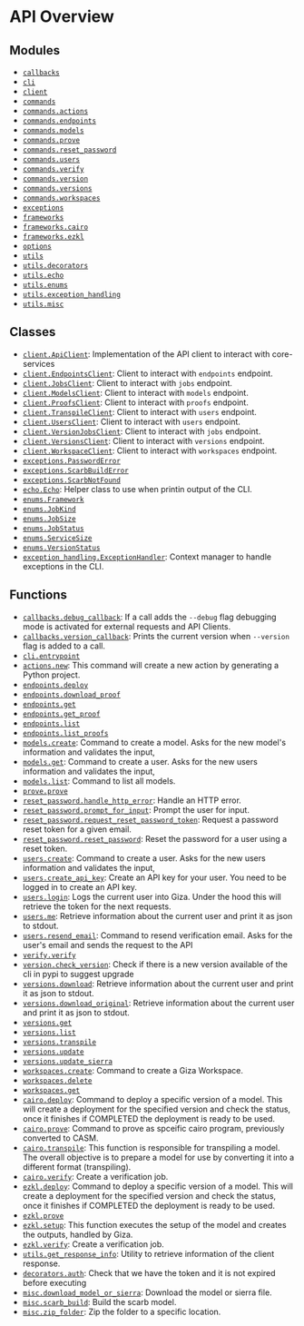 <!-- markdownlint-disable -->

# API Overview

## Modules

- [`callbacks`](./callbacks.md#module-callbacks)
- [`cli`](./cli.md#module-cli)
- [`client`](./client.md#module-client)
- [`commands`](./commands.md#module-commands)
- [`commands.actions`](./commands.actions.md#module-commandsactions)
- [`commands.endpoints`](./commands.endpoints.md#module-commandsendpoints)
- [`commands.models`](./commands.models.md#module-commandsmodels)
- [`commands.prove`](./commands.prove.md#module-commandsprove)
- [`commands.reset_password`](./commands.reset_password.md#module-commandsreset_password)
- [`commands.users`](./commands.users.md#module-commandsusers)
- [`commands.verify`](./commands.verify.md#module-commandsverify)
- [`commands.version`](./commands.version.md#module-commandsversion)
- [`commands.versions`](./commands.versions.md#module-commandsversions)
- [`commands.workspaces`](./commands.workspaces.md#module-commandsworkspaces)
- [`exceptions`](./exceptions.md#module-exceptions)
- [`frameworks`](./frameworks.md#module-frameworks)
- [`frameworks.cairo`](./frameworks.cairo.md#module-frameworkscairo)
- [`frameworks.ezkl`](./frameworks.ezkl.md#module-frameworksezkl)
- [`options`](./options.md#module-options)
- [`utils`](./utils.md#module-utils)
- [`utils.decorators`](./utils.decorators.md#module-utilsdecorators)
- [`utils.echo`](./utils.echo.md#module-utilsecho)
- [`utils.enums`](./utils.enums.md#module-utilsenums)
- [`utils.exception_handling`](./utils.exception_handling.md#module-utilsexception_handling)
- [`utils.misc`](./utils.misc.md#module-utilsmisc)

## Classes

- [`client.ApiClient`](./client.md#class-apiclient): Implementation of the API client to interact with core-services
- [`client.EndpointsClient`](./client.md#class-endpointsclient): Client to interact with `endpoints` endpoint.
- [`client.JobsClient`](./client.md#class-jobsclient): Client to interact with `jobs` endpoint.
- [`client.ModelsClient`](./client.md#class-modelsclient): Client to interact with `models` endpoint.
- [`client.ProofsClient`](./client.md#class-proofsclient): Client to interact with `proofs` endpoint.
- [`client.TranspileClient`](./client.md#class-transpileclient): Client to interact with `users` endpoint.
- [`client.UsersClient`](./client.md#class-usersclient): Client to interact with `users` endpoint.
- [`client.VersionJobsClient`](./client.md#class-versionjobsclient): Client to interact with `jobs` endpoint.
- [`client.VersionsClient`](./client.md#class-versionsclient): Client to interact with `versions` endpoint.
- [`client.WorkspaceClient`](./client.md#class-workspaceclient): Client to interact with `workspaces` endpoint.
- [`exceptions.PasswordError`](./exceptions.md#class-passworderror)
- [`exceptions.ScarbBuildError`](./exceptions.md#class-scarbbuilderror)
- [`exceptions.ScarbNotFound`](./exceptions.md#class-scarbnotfound)
- [`echo.Echo`](./utils.echo.md#class-echo): Helper class to use when printin output of the CLI.
- [`enums.Framework`](./utils.enums.md#class-framework)
- [`enums.JobKind`](./utils.enums.md#class-jobkind)
- [`enums.JobSize`](./utils.enums.md#class-jobsize)
- [`enums.JobStatus`](./utils.enums.md#class-jobstatus)
- [`enums.ServiceSize`](./utils.enums.md#class-servicesize)
- [`enums.VersionStatus`](./utils.enums.md#class-versionstatus)
- [`exception_handling.ExceptionHandler`](./utils.exception_handling.md#class-exceptionhandler): Context manager to handle exceptions in the CLI.

## Functions

- [`callbacks.debug_callback`](./callbacks.md#function-debug_callback): If a call adds the `--debug` flag debugging mode is activated for external requests and API Clients.
- [`callbacks.version_callback`](./callbacks.md#function-version_callback): Prints the current version when `--version` flag is added to a call.
- [`cli.entrypoint`](./cli.md#function-entrypoint)
- [`actions.new`](./commands.actions.md#function-new): This command will create a new action by generating a Python project.
- [`endpoints.deploy`](./commands.endpoints.md#function-deploy)
- [`endpoints.download_proof`](./commands.endpoints.md#function-download_proof)
- [`endpoints.get`](./commands.endpoints.md#function-get)
- [`endpoints.get_proof`](./commands.endpoints.md#function-get_proof)
- [`endpoints.list`](./commands.endpoints.md#function-list)
- [`endpoints.list_proofs`](./commands.endpoints.md#function-list_proofs)
- [`models.create`](./commands.models.md#function-create): Command to create a model. Asks for the new model's information and validates the input,
- [`models.get`](./commands.models.md#function-get): Command to create a user. Asks for the new users information and validates the input,
- [`models.list`](./commands.models.md#function-list): Command to list all models.
- [`prove.prove`](./commands.prove.md#function-prove)
- [`reset_password.handle_http_error`](./commands.reset_password.md#function-handle_http_error): Handle an HTTP error.
- [`reset_password.prompt_for_input`](./commands.reset_password.md#function-prompt_for_input): Prompt the user for input.
- [`reset_password.request_reset_password_token`](./commands.reset_password.md#function-request_reset_password_token): Request a password reset token for a given email.
- [`reset_password.reset_password`](./commands.reset_password.md#function-reset_password): Reset the password for a user using a reset token.
- [`users.create`](./commands.users.md#function-create): Command to create a user. Asks for the new users information and validates the input,
- [`users.create_api_key`](./commands.users.md#function-create_api_key): Create an API key for your user. You need to be logged in to create an API key.
- [`users.login`](./commands.users.md#function-login): Logs the current user into Giza. Under the hood this will retrieve the token for the next requests.
- [`users.me`](./commands.users.md#function-me): Retrieve information about the current user and print it as json to stdout.
- [`users.resend_email`](./commands.users.md#function-resend_email): Command to resend verification email. Asks for the user's email and sends the request to the API
- [`verify.verify`](./commands.verify.md#function-verify)
- [`version.check_version`](./commands.version.md#function-check_version): Check if there is a new version available of the cli in pypi to suggest upgrade
- [`versions.download`](./commands.versions.md#function-download): Retrieve information about the current user and print it as json to stdout.
- [`versions.download_original`](./commands.versions.md#function-download_original): Retrieve information about the current user and print it as json to stdout.
- [`versions.get`](./commands.versions.md#function-get)
- [`versions.list`](./commands.versions.md#function-list)
- [`versions.transpile`](./commands.versions.md#function-transpile)
- [`versions.update`](./commands.versions.md#function-update)
- [`versions.update_sierra`](./commands.versions.md#function-update_sierra)
- [`workspaces.create`](./commands.workspaces.md#function-create): Command to create a Giza Workspace.
- [`workspaces.delete`](./commands.workspaces.md#function-delete)
- [`workspaces.get`](./commands.workspaces.md#function-get)
- [`cairo.deploy`](./frameworks.cairo.md#function-deploy): Command to deploy a specific version of a model. This will create a deployment for the specified version and check the status, once it finishes if COMPLETED the deployment is ready to be used.
- [`cairo.prove`](./frameworks.cairo.md#function-prove): Command to prove as spceific cairo program, previously converted to CASM.
- [`cairo.transpile`](./frameworks.cairo.md#function-transpile): This function is responsible for transpiling a model. The overall objective is to prepare a model for use by converting it into a different format (transpiling).
- [`cairo.verify`](./frameworks.cairo.md#function-verify): Create a verification job.
- [`ezkl.deploy`](./frameworks.ezkl.md#function-deploy): Command to deploy a specific version of a model. This will create a deployment for the specified version and check the status, once it finishes if COMPLETED the deployment is ready to be used.
- [`ezkl.prove`](./frameworks.ezkl.md#function-prove)
- [`ezkl.setup`](./frameworks.ezkl.md#function-setup): This function executes the setup of the model and creates the outputs, handled by Giza.
- [`ezkl.verify`](./frameworks.ezkl.md#function-verify): Create a verification job.
- [`utils.get_response_info`](./utils.md#function-get_response_info): Utility to retrieve information of the client response.
- [`decorators.auth`](./utils.decorators.md#function-auth): Check that we have the token and it is not expired before executing
- [`misc.download_model_or_sierra`](./utils.misc.md#function-download_model_or_sierra): Download the model or sierra file.
- [`misc.scarb_build`](./utils.misc.md#function-scarb_build): Build the scarb model.
- [`misc.zip_folder`](./utils.misc.md#function-zip_folder): Zip the folder to a specific location.
